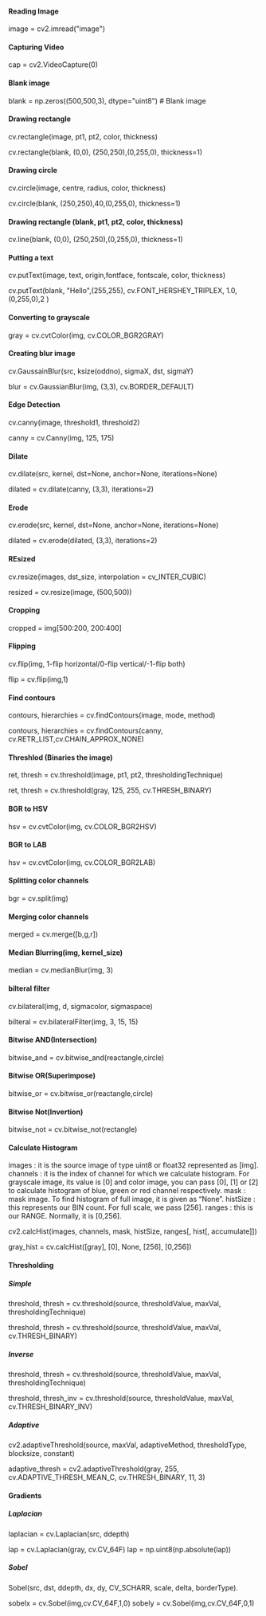 #### Reading Image
image = cv2.imread("image")

#### Capturing Video
cap = cv2.VideoCapture(0)

#### Blank image
blank = np.zeros((500,500,3), dtype="uint8") # Blank image

#### Drawing rectangle 
cv.rectangle(image, pt1, pt2, color, thickness)

cv.rectangle(blank, (0,0), (250,250),(0,255,0), thickness=1)

#### Drawing circle 
cv.circle(image, centre, radius, color, thickness)

cv.circle(blank, (250,250),40,(0,255,0), thickness=1)

#### Drawing rectangle (blank, pt1, pt2, color, thickness)
cv.line(blank, (0,0), (250,250),(0,255,0), thickness=1)

#### Putting a text 
cv.putText(image, text, origin,fontface, fontscale, color, thickness)

cv.putText(blank, "Hello",(255,255), cv.FONT_HERSHEY_TRIPLEX, 1.0, (0,255,0),2 )

#### Converting to grayscale
gray = cv.cvtColor(img, cv.COLOR_BGR2GRAY)

#### Creating blur image
cv.GaussainBlur(src, ksize(oddno), sigmaX, dst, sigmaY)

blur = cv.GaussianBlur(img, (3,3), cv.BORDER_DEFAULT)

#### Edge Detection 
cv.canny(image, threshold1, threshold2)

canny = cv.Canny(img, 125, 175)

#### Dilate
cv.dilate(src, kernel, dst=None, anchor=None, iterations=None)

dilated = cv.dilate(canny, (3,3), iterations=2)

#### Erode 
cv.erode(src, kernel, dst=None, anchor=None, iterations=None)

dilated = cv.erode(dilated, (3,3), iterations=2)

#### REsized
cv.resize(images, dst_size, interpolation = cv_INTER_CUBIC)

resized = cv.resize(image, (500,500))

#### Cropping 
cropped = img[500:200, 200:400]

#### Flipping
cv.flip(img, 1-flip horizontal/0-flip vertical/-1-flip both)

flip = cv.flip(img,1)

#### Find contours 
contours, hierarchies = cv.findContours(image, mode, method)

contours, hierarchies = cv.findContours(canny, cv.RETR_LIST,cv.CHAIN_APPROX_NONE)

#### Threshlod (Binaries the image)
ret, thresh = cv.threshold(image, pt1, pt2, thresholdingTechnique)

ret, thresh = cv.threshold(gray, 125, 255, cv.THRESH_BINARY)

#### BGR to HSV
hsv = cv.cvtColor(img, cv.COLOR_BGR2HSV)

#### BGR to LAB
hsv = cv.cvtColor(img, cv.COLOR_BGR2LAB)

#### Splitting color channels
bgr = cv.split(img)

#### Merging color channels
merged = cv.merge([b,g,r]) 

#### Median Blurring(img, kernel_size)
median = cv.medianBlur(img, 3)

#### bilteral filter
cv.bilateral(img, d, sigmacolor, sigmaspace)

bilteral = cv.bilateralFilter(img, 3, 15, 15)

#### Bitwise AND(Intersection)
bitwise_and = cv.bitwise_and(reactangle,circle)

#### Bitwise OR(Superimpose)
bitwise_or = cv.bitwise_or(reactangle,circle)

#### Bitwise Not(Invertion)
bitwise_not = cv.bitwise_not(rectangle)

#### Calculate Histogram
images : it is the source image of type uint8 or float32 represented as [img].
channels : it is the index of channel for which we calculate histogram. For grayscale image, its value is [0] and color image, you can pass [0], [1] or [2] to calculate histogram of blue, green or red channel respectively.
mask : mask image. To find histogram of full image, it is given as “None”.
histSize : this represents our BIN count. For full scale, we pass [256].
ranges : this is our RANGE. Normally, it is [0,256].

cv2.calcHist(images, channels, mask, histSize, ranges[, hist[, accumulate]])

gray_hist = cv.calcHist([gray], [0], None, [256], [0,256])

#### Thresholding

##### Simple

threshold, thresh = cv.threshold(source, thresholdValue, maxVal, thresholdingTechnique)

threshold, thresh = cv.threshold(source, thresholdValue, maxVal, cv.THRESH_BINARY)

##### Inverse
threshold, thresh = cv.threshold(source, thresholdValue, maxVal, thresholdingTechnique)

threshold, thresh_inv = cv.threshold(source, thresholdValue, maxVal, cv.THRESH_BINARY_INV)

##### Adaptive
cv2.adaptiveThreshold(source, maxVal, adaptiveMethod, thresholdType, blocksize, constant)

adaptive_thresh = cv2.adaptiveThreshold(gray, 255, cv.ADAPTIVE_THRESH_MEAN_C, cv.THRESH_BINARY, 11, 3)

#### Gradients

##### Laplacian
laplacian = cv.Laplacian(src, ddepth)

lap = cv.Laplacian(gray, cv.CV_64F)
lap = np.uint8(np.absolute(lap))

##### Sobel

Sobel(src, dst, ddepth, dx, dy, CV_SCHARR, scale, delta, borderType).

sobelx = cv.Sobel(img,cv.CV_64F,1,0) 
sobely = cv.Sobel(img,cv.CV_64F,0,1)

